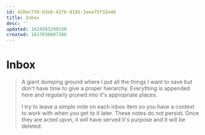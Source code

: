 ```yaml
---
id: 420ac739-d3e6-42fb-8105-1eee75f32e46
title: Inbox
desc: ''
updated: 1624593299330
created: 1617030807386
---
```


# Inbox

> A giant dumping ground where I put all the things I want to save but don't have time to give a proper hierarchy.
> Everything is appended here and regularly pruned into it's appropriate places.
>
> I try to leave a simple note on each inbox item so you have a context to work with when you get to it later.
> These notes do not persist. Once they are acted upon, it will have served it's purpose and it will be deleted.
